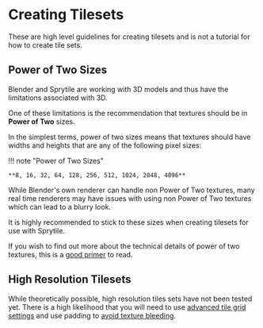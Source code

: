 # Creating Tilesets

These are high level guidelines for creating tilesets and is not a tutorial for how to create tile sets.

## Power of Two Sizes

Blender and Sprytile are working with 3D models and thus have the limitations associated with 3D.

One of these limitations is the recommendation that textures should be in **Power of Two** sizes.

In the simplest terms, power of two sizes means that textures should have widths and heights that are any of the following pixel sizes:

!!! note "Power of Two Sizes"

	**8, 16, 32, 64, 128, 256, 512, 1024, 2048, 4096**

While Blender's own renderer can handle non Power of Two textures, many real time renderers may have issues with using non Power of Two textures which can lead to a blurry look.

It is highly recommended to stick to these sizes when creating tilesets for use with Sprytile.

If you wish to find out more about the technical details of power of two textures, this is a [good primer](https://www.katsbits.com/tutorials/textures/make-better-textures-correct-size-and-power-of-two.php) to read.

## High Resolution Tilesets

While theoretically possible, high resolution tiles sets have not been tested yet. There is a high likelihood that you will need to use [advanced tile grid settings](advanced-features/#additional-tile-grid-settings) and use padding to [avoid texture bleeding](https://itch.io/t/72048/suggestion-for-accomodating-bleeding-fix).